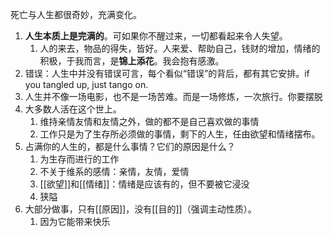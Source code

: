 死亡与人生都很奇妙，充满变化。
1. **人生本质上是完满的**。可如果你不醒过来，一切都看起来令人失望。
	1. 人的来去，物品的得失，皆好。人来爱、帮助自己，钱财的增加，情绪的积极，于我而言，是**锦上添花**。我会抱有感激。
2. 错误：人生中并没有错误可言，每个看似“错误”的背后，都有其它安排。if you tangled up, just tango on.
3. 人生并不像一场电影，也不是一场苦难。而是一场修炼，一次旅行。你要摆脱
4. 大多数人活在这个世上。
	1. 维持亲情友情和友情之外，做的都不是自己喜欢做的事情
	2. 工作只是为了生存所必须做的事情，剩下的人生，任由欲望和情绪摆布。
5. 占满你的人生的，都是什么事情？它们的原因是什么？
	1. 为生存而进行的工作
	2. 不关于维系的感情：亲情，友情，爱情
	3. [[欲望]]和[[情绪]]：情绪是应该有的，但不要被它浸没
	4. 狭隘
6. 大部分做事，只有[[原因]]，没有[[目的]]（强调主动性质）。
	1. 因为它能带来快乐